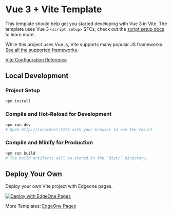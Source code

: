 # Vue 3 + Vite Template

This template should help get you started developing with Vue 3 in Vite. The template uses Vue 3 `<script setup>` SFCs, check out the [script setup docs](https://v3.vuejs.org/api/sfc-script-setup.html#sfc-script-setup) to learn more.

While this project uses Vue.js, Vite supports many popular JS frameworks. [See all the supported frameworks](https://vitejs.dev/guide/#scaffolding-your-first-vite-project).

[Vite Configuration Reference](https://vite.dev/config/)

## Local Development

### Project Setup

```sh
npm install
```

### Compile and Hot-Reload for Development

```sh
npm run dev
# Open http://localhost:5173 with your browser to see the result.
```

### Compile and Minify for Production

```sh
npm run build
# The build artifacts will be stored in the `dist/` directory.
```

## Deploy Your Own

Deploy your own Vite project with Edgeone pages.

[![Deploy with EdgeOne Pages](https://cdnstatic.tencentcs.com/edgeone/pages/deploy.svg)](https://edgeone.ai/pages/new?template=vite-vue3)

More Templates: [EdgeOne Pages](https://edgeone.ai/pages/templates)
